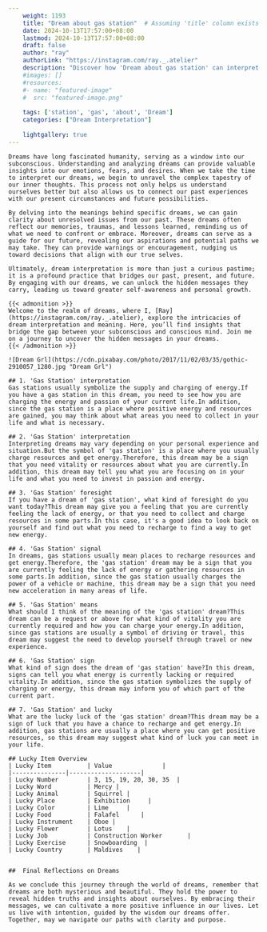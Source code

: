 ```yaml
---
    weight: 1193
    title: "Dream about gas station"  # Assuming 'title' column exists
    date: 2024-10-13T17:57:00+08:00
    lastmod: 2024-10-13T17:57:00+08:00
    draft: false
    author: "ray"
    authorLink: "https://instagram.com/ray._.atelier"
    description: "Discover how 'Dream about gas station' can interpret your future and uncover its significant meanings in your life."
    #images: []
    #resources:
    #- name: "featured-image"
    #  src: "featured-image.png"
    
    tags: ['station', 'gas', 'about', 'Dream']
    categories: ["Dream Interpretation"]
    
    lightgallery: true
---
```

    
    Dreams have long fascinated humanity, serving as a window into our subconscious. Understanding and analyzing dreams can provide valuable insights into our emotions, fears, and desires. When we take the time to interpret our dreams, we begin to unravel the complex tapestry of our inner thoughts. This process not only helps us understand ourselves better but also allows us to connect our past experiences with our present circumstances and future possibilities.
    
    By delving into the meanings behind specific dreams, we can gain clarity about unresolved issues from our past. These dreams often reflect our memories, traumas, and lessons learned, reminding us of what we need to confront or embrace. Moreover, dreams can serve as a guide for our future, revealing our aspirations and potential paths we may take. They can provide warnings or encouragement, nudging us toward decisions that align with our true selves.
    
    Ultimately, dream interpretation is more than just a curious pastime; it is a profound practice that bridges our past, present, and future. By engaging with our dreams, we can unlock the hidden messages they carry, leading us toward greater self-awareness and personal growth.
    
    {{< admonition >}}
    Welcome to the realm of dreams, where I, [Ray](https://instagram.com/ray._.atelier), explore the intricacies of dream interpretation and meaning. Here, you’ll find insights that bridge the gap between your subconscious and conscious mind. Join me on a journey to uncover the hidden messages in your dreams.
    {{< /admonition >}}
    
    ![Dream Grl](https://cdn.pixabay.com/photo/2017/11/02/03/35/gothic-2910057_1280.jpg "Dream Grl")
    
    ## 1. 'Gas Station' interpretation
    Gas stations usually symbolize the supply and charging of energy.If you have a gas station in this dream, you need to see how you are charging the energy and passion of your current life.In addition, since the gas station is a place where positive energy and resources are gained, you may think about what areas you need to collect in your life and what is necessary.
    
    ## 2. 'Gas Station' interpretation
    Interpreting dreams may vary depending on your personal experience and situation.But the symbol of 'gas station' is a place where you usually charge resources and get energy.Therefore, this dream may be a sign that you need vitality or resources about what you are currently.In addition, this dream may tell you what you are focusing on in your life and what you need to invest in passion and energy.
    
    ## 3. 'Gas Station' foresight
    If you have a dream of 'gas station', what kind of foresight do you want today?This dream may give you a feeling that you are currently feeling the lack of energy, or that you need to collect and charge resources in some parts.In this case, it's a good idea to look back on yourself and find out what you need to recharge to find a way to get new energy.
    
    ## 4. 'Gas Station' signal
    In dreams, gas stations usually mean places to recharge resources and get energy.Therefore, the 'gas station' dream may be a sign that you are currently feeling the lack of energy or gathering resources in some parts.In addition, since the gas station usually charges the power of a vehicle or machine, this dream may be a sign that you need new acceleration in many areas of life.
    
    ## 5. 'Gas Station' means
    What should I think of the meaning of the 'gas station' dream?This dream can be a request or above for what kind of vitality you are currently required and how you can charge your energy.In addition, since gas stations are usually a symbol of driving or travel, this dream may suggest the need to develop yourself through travel or new experience.
    
    ## 6. 'Gas Station' sign
    What kind of sign does the dream of 'gas station' have?In this dream, signs can tell you what energy is currently lacking or required vitality.In addition, since the gas station symbolizes the supply of charging or energy, this dream may inform you of which part of the current part.
    
    ## 7. 'Gas Station' and lucky
    What are the lucky luck of the 'gas station' dream?This dream may be a sign of luck that you have a chance to recharge and get energy.In addition, gas stations are usually a place where you can get positive resources, so this dream may suggest what kind of luck you can meet in your life.
    
    ## Lucky Item Overview
    | Lucky Item          | Value              |
    |---------------|--------------------|
    | Lucky Number        | 3, 15, 19, 20, 30, 35  |
    | Lucky Word          | Mercy |
    | Lucky Animal        | Squirrel |
    | Lucky Place         | Exhibition     |
    | Lucky Color         | Lime     |
    | Lucky Food          | Falafel      |
    | Lucky Instrument    | Oboe |
    | Lucky Flower        | Lotus    |
    | Lucky Job           | Construction Worker       |
    | Lucky Exercise      | Snowboarding  |
    | Lucky Country       | Maldives    |
    
    
    ##  Final Reflections on Dreams
    
    As we conclude this journey through the world of dreams, remember that dreams are both mysterious and beautiful. They hold the power to reveal hidden truths and insights about ourselves. By embracing their messages, we can cultivate a more positive influence in our lives. Let us live with intention, guided by the wisdom our dreams offer. Together, may we navigate our paths with clarity and purpose.
    